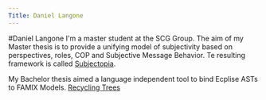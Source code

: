 ```yaml
---
Title: Daniel Langone
---
```

#Daniel Langone
I'm a master student at the SCG Group.
The aim of my Master thesis is to provide a unifying model of subjectivity based on perspectives, roles, COP and Subjective Message Behavior. Te resulting framework is called [Subjectopia](/research/subjectopia).


My Bachelor thesis aimed a language independent tool to bind Ecplise ASTs to FAMIX Models.
[Recycling Trees](/scgbib?query=Lang09a&display=abstract)
